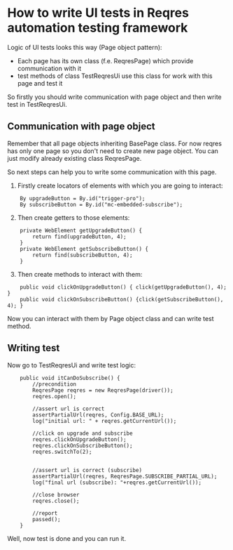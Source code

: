 # How to write UI tests in Reqres automation testing framework

Logic of UI tests looks this way (Page object pattern):
- Each page has its own class (f.e. ReqresPage)
  which provide
  communication with it
- test methods of class TestReqresUi use this
  class for work
  with this page and test it
  
So firstly you should write communication with page object
and then write test in TestReqresUi.

## Communication with page object

Remember that all page objects inheriting BasePage class.
For now reqres has only one page so you don't need to create new
page object. You can just modify already existing class
ReqresPage.

So next steps can help you to write some communication 
with this page.

1. Firstly create locators of elements with which you are going to
   interact:
   
```
    By upgradeButton = By.id("trigger-pro");
    By subscribeButton = By.id("mc-embedded-subscribe");
```

2. Then create getters to those elements:
```
    private WebElement getUpgradeButton() {
        return find(upgradeButton, 4);
    }
    private WebElement getSubscribeButton() {
        return find(subscribeButton, 4);
    }
```

3. Then create methods to interact with them:
```
    public void clickOnUpgradeButton() { click(getUpgradeButton(), 4); }
    public void clickOnSubscribeButton() {click(getSubscribeButton(), 4); }
```

Now you can interact with them by Page object class 
and can write test method.

## Writing test

Now go to TestReqresUi and write test logic:

```
    public void itCanDoSubscribe() {
        //precondition
        ReqresPage reqres = new ReqresPage(driver());
        reqres.open();

        //assert url is correct
        assertPartialUrl(reqres, Config.BASE_URL);
        log("initial url: " + reqres.getCurrentUrl());

        //click on upgrade and subscribe
        reqres.clickOnUpgradeButton();
        reqres.clickOnSubscribeButton();
        reqres.switchTo(2);


        //assert url is correct (subscribe)
        assertPartialUrl(reqres, ReqresPage.SUBSCRIBE_PARTIAL_URL);
        log("final url (subscribe): "+reqres.getCurrentUrl());

        //close browser
        reqres.close();

        //report
        passed();
    }
```

Well, now test is done and you can run it.

   